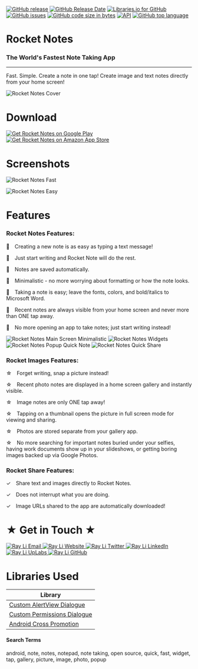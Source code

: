 [![GitHub release](https://img.shields.io/github/release/searchy2/Rocket-Notes.svg?style=flat-square)](https://github.com/searchy2/Rocket-Notes/releases) [![GitHub Release Date](https://img.shields.io/github/release-date/searchy2/Rocket-Notes.svg?style=flat-square)](https://github.com/searchy2/Rocket-Notes) [![Libraries.io for GitHub](https://img.shields.io/librariesio/github/searchy2/Rocket-Notes.svg?style=flat-square)](https://github.com/searchy2/Rocket-Notes) [![GitHub issues](https://img.shields.io/github/issues/searchy2/Rocket-Notes.svg?style=flat-square)](https://github.com/searchy2/Rocket-Notes) [![GitHub code size in bytes](https://img.shields.io/github/languages/code-size/searchy2/Rocket-Notes.svg?style=flat-square)](https://github.com/searchy2/Rocket-Notes) [![API](https://img.shields.io/badge/API-15%2B-blue.svg?style=flat-square)](https://github.com/searchy2/Rocket-Notes) [![GitHub top language](https://img.shields.io/github/languages/top/searchy2/Rocket-Notes.svg?style=flat-square)](https://github.com/searchy2/Rocket-Notes)
# Rocket Notes
### The World's Fastest Note Taking App
---
Fast. Simple. Create a note in one tap! Create image and text notes directly from your home screen! 

![Rocket Notes Cover](https://lh3.googleusercontent.com/s1IcJ6DUCPUgl2ZxGLqld8ROsARVBPDemnsfcfda0vJ8SQsoAOmbinTCcqpFfc48IA=h480)

# Download

<a href="https://play.google.com/store/apps/details?id=stream.rocketnotes">
  <img alt="Get Rocket Notes on Google Play"
       src="https://developer.android.com/images/brand/en_generic_rgb_wo_60.png" />
</a>
<a href="https://www.amazon.com/Rocket-Notes-Worlds-Fastest-Taking/dp/B072P6HN1F/ref=sr_1_1?s=mobile-apps&ie=UTF8&qid=1494869116&sr=1-1&keywords=rocket+notes">
  <img alt="Get Rocket Notes on Amazon App Store"
       src="https://lh3.googleusercontent.com/Pzhl8z9sJAQk8e1ZiL_XnX3WZPEminhbw5I0S5nrqmTtzdbzb1TCydGZJ9FoUmlD_WjO=w64" />
</a>

# Screenshots

![Rocket Notes Fast](https://lh3.googleusercontent.com/_SpL_DjZHAsBtBxm_lYqdFedEEyXuqyQiWT2ldd_a2Nx1AVnJxH1zQLQrfz8XmupSZo=h480)

![Rocket Notes Easy](https://lh3.googleusercontent.com/mrBBUPnrSu3Wv9bhTQ7iJkDUhSEf-YduvSgeserLPBSJWmmEtFfzKryJjMnfi99JmRI=h480)

# Features

### Rocket Notes Features:

🚀 Creating a new note is as easy as typing a text message! 

🚀 Just start writing and Rocket Note will do the rest. 

🚀 Notes are saved automatically.

🚀 Minimalistic - no more worrying about formatting or how the note looks. 

🚀 Taking a note is easy; leave the fonts, colors, and bold/italics to Microsoft Word.

🚀 Recent notes are always visible from your home screen and never more than ONE tap away.

🚀 No more opening an app to take notes; just start writing instead!

![Rocket Notes Main Screen Minimalistic](https://lh3.googleusercontent.com/sE9OEdjOIdW_bnUMzpLVaVW9Tj7_azIfCxybWhFA4emfB-x2O7Bp2Ktt_nZfkUvrmwNp=h560)
![Rocket Notes Widgets](https://lh3.googleusercontent.com/BmJRzS6kcmDVYN_UiPUNPIM0PHaakt-T4y2tJ1rgDLfZITlqtRs8ddwoQqRSyBvvgYUg=h560)
![Rocket Notes Popup Quick Note](https://lh3.googleusercontent.com/q_2iVBT-Grq6J_MO0jC4evd0NfoGaDxLhNgZRv0nZJBlbQFLOrQWW2H2CDf5MKVCjCQ=h560)
![Rocket Notes Quick Share](https://lh3.googleusercontent.com/rN8xfT9QAsPyO4s4qWHJ5gKJD9D5_x53qjLpXknmVxKvZ-KhcTiCRSkTP1qBnZtlbmc=h560)

### Rocket Images Features:
☆ Forget writing, snap a picture instead! 

☆ Recent photo notes are displayed in a home screen gallery and instantly visible. 

☆ Image notes are only ONE tap away!

☆ Tapping on a thumbnail opens the picture in full screen mode for viewing and sharing.

☆ Photos are stored separate from your gallery app. 

☆ No more searching for important notes buried under your selfies, having work documents show up in your slideshows, or getting boring images backed up via Google Photos. 

### Rocket Share Features:
✓ Share text and images directly to Rocket Notes. 

✓ Does not interrupt what you are doing.

✓ Image URLs shared to the app are automatically downloaded! 

# ★ Get in Touch ★
<a href="mailto:ray.li.verified@gmail.com">
  <img alt="Ray Li Email"
       src="https://lh3.googleusercontent.com/yN_m90WN_HSCohXdgC2k91uSTk9dnYfoxTYwG_mv_l5_05dV2CzkQ1B6rEqH4uqdgjA=w96" />
</a>
<a href="https://rayliverified.com">
  <img alt="Ray Li Website"
       src="https://lh3.googleusercontent.com/YmMGcgeO7Km9-J9vFRByov5sb7OUKetnKs8pTi0JZMDj3GVJ61GMTcTlHB7u9uHDHag=w96" />
</a>
<a href="https://twitter.com/RayLiVerified">
  <img alt="Ray Li Twitter"
       src="https://lh3.ggpht.com/lSLM0xhCA1RZOwaQcjhlwmsvaIQYaP3c5qbDKCgLALhydrgExnaSKZdGa8S3YtRuVA=w96" />
</a>
<a href="https://linkedin.com/in/rayliverified/">
  <img alt="Ray Li LinkedIn"
       src="https://lh3.googleusercontent.com/00APBMVQh3yraN704gKCeM63KzeQ-zHUi5wK6E9TjRQ26McyqYBt-zy__4i8GXDAfeys=w90" />
</a>
<a href="https://www.uplabs.com/ray">
  <img alt="Ray Li UpLabs"
       src="https://lh3.googleusercontent.com/fDJB4jtIgZQF_Dj7AFAPEv2dJOJE8LaLSbaiOOFejQJl3oFbkOLLScstkp699oMDcEU=w90" />
</a>
<a href="https://github.com/searchy2">
  <img alt="Ray Li GitHub"
       src="https://lh3.googleusercontent.com/L15QqmKK7Vl-Ag1ZxaBqNQlXVEw58JT2BDb-ef5t2eboDh0pPSLjDgi3-aQ3Opdhhyk=w96" />
</a>

# Libraries Used

|Library|
|---|
|[Custom AlertView Dialogue](https://github.com/searchy2/CustomAlertViewDialogue)| 
|[Custom Permissions Dialogue](https://github.com/searchy2/CustomPermissionsDialogue)| 
|[Android Cross Promotion](https://github.com/searchy2/AndroidCrossPromotion)| 

#### Search Terms
android, note, notes, notepad, note taking, open source, quick, fast, widget, tap, gallery, picture, image, photo, popup